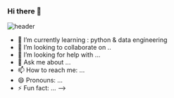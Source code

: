 ### Hi there 👋
![header](https://capsule-render.vercel.app/api?type=waving&color=d6a&height=300&section=header&text=capsule%20render&fontSize=90)

- 🌱 I’m currently learning : python & data engineering
- 👯 I’m looking to collaborate on ..
- 🤔 I’m looking for help with ...
- 💬 Ask me about ...
- 📫 How to reach me: ...
- 😄 Pronouns: ...
- ⚡ Fun fact: ...
-->
